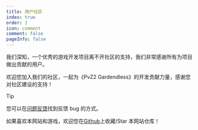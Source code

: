 ```yaml
---
title: 用户社区
index: true
order: 1
icon: comment
comment: false
pageInfo: false
---
```

我们深知，一个优秀的游戏开发项目离不开社区的支持，我们非常感谢所有为项目做出贡献的用户。

欢迎您加入我们的社区，一起为《PvZ2 Gardendless》的开发贡献力量，感谢您对社区建设的支持！

> [!tip]
> 您可以在[问题反馈](feedback.md)找到反馈 bug 的方式。
>
> 如果喜欢本网站和游戏，欢迎您在[Github](https://github.com/Gzh0821/pvzg_site)上收藏/Star 本网站仓库！

<script setup>
    import { onMounted } from 'vue';
    onMounted(() => {
        (window.adsbygoogle = window.adsbygoogle || []).push({});
    })
</script>

<ins class="adsbygoogle"
     style="display:block"
     data-ad-client="ca-pub-2336226859954206"
     data-ad-slot="6758794743"
     data-ad-format="auto"
     data-full-width-responsive="true">
</ins>

<div class="vp-card-container">
  <!-- <VPCard
    title="QQ活跃聊天群"
    desc="群号：980405270，适合想提供帮助，分享攻略和参与讨论的玩家"
    logo="/assets/image/qq.svg"
    link="https://qm.qq.com/q/MIqVcRAg8u"
    background="rgba(245, 158, 0, 0.15)"
  /> -->
  <VPCard
    title="QQ公告群-5"
    desc="群号：834051839，适合潜水和获取最新版本的信息"
    logo="/assets/image/qq.svg"
    link="https://qm.qq.com/q/8LkQioyGI2"
    background="rgba(228, 0, 54, 0.15)"
  />
  <VPCard
    title="Github仓库"
    desc="对于bug的反馈和功能的建议，可以在该仓库上提交issue，欢迎您Star本仓库！"
    logo="/assets/image/github-dark.svg"
    link="https://github.com/Gzh0821/pvzg_site"
    background="rgba(102, 204, 255, 0.15)"
  />
  <VPCard
    title="Discord服务器"
    desc="加入我们的Discord服务器，与全球其它玩家交流！"
    logo="/assets/image/discord.svg"
    link="https://discord.gg/ZEfb2tBQFW"
    background="rgba(102, 204, 255, 0.15)"
  />
</div>
